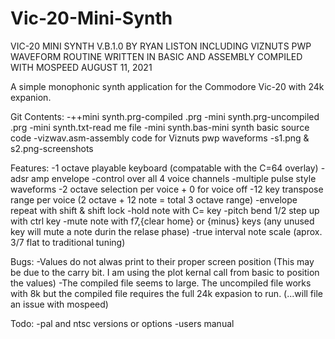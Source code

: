 # Vic-20-Mini-Synth
VIC-20 MINI SYNTH V.B.1.0
BY RYAN LISTON 
INCLUDING VIZNUTS PWP WAVEFORM ROUTINE
WRITTEN IN BASIC AND ASSEMBLY
COMPILED WITH MOSPEED
AUGUST 11, 2021

A simple monophonic synth application for the Commodore Vic-20 with 24k expanion.

Git Contents:
-++mini synth.prg-compiled .prg
-mini synth.prg-uncompiled .prg
-mini synth.txt-read me file
-mini synth.bas-mini synth basic source code
-vizwav.asm-assembly code for Viznuts pwp waveforms
-s1.png & s2.png-screenshots

Features:
-1 octave playable keyboard (compatable with the C=64 overlay)
-adsr amp envelope
-control over all 4 voice channels
-multiple pulse style waveforms
-2 octave selection per voice + 0 for voice off
-12 key transpose range per voice (2 octave + 12 note = total 3 octave range)
-envelope repeat with shift & shift lock
-hold note with C= key
-pitch bend 1/2 step up with ctrl key
-mute note with f7,{clear home} or {minus} keys 
        (any unused key will mute a note durin the relase phase)
-true interval note scale (aprox. 3/7 flat to traditional tuning)

Bugs:
-Values do not alwas print to their proper screen position
        (This may be due to the carry bit. I am using the plot kernal call
         from basic to position the values)
-The compiled file seems to large. The uncompiled file works with 8k but 
        the compiled file requires the full 24k expasion to run. 
                (...will file an issue with mospeed)

Todo:
-pal and ntsc versions or options
-users manual

